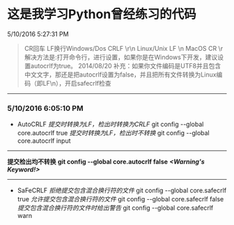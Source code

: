 # 这是我学习Python曾经练习的代码 #
5/10/2016 5:27:31 PM 
>CR回车 LF换行Windows/Dos CRLF \r\n
Linux/Unix LF \n
MacOS CR \r
解决方法是:打开命令行，进行设置，如果你是在Windows下开发，建议设置autocrlf为true。
2014/08/20 补充：如果你文件编码是UTF8并且包含中文文字，那还是把autocrlf设置为false，并且把所有文件转换为Linux编码（即LF\n），开启safecrlf检查

----------
### 5/10/2016 6:05:10 PM  ###
- AutoCRLF
*提交时转换为LF，检出时转换为CRLF*
    git config --global core.autocrlf true
*提交时转换为LF，检出时不转换*
    git config --global core.autocrlf input

----------

**提交检出均不转换**
    **git config --global core.autocrlf false** ***<Warning's Keyword!>***

----------

- SaFeCRLF
*拒绝提交包含混合换行符的文件*
    git config --global core.safecrlf true
*允许提交包含混合换行符的文件*
    git config --global core.safecrlf false
*提交包含混合换行符的文件时给出警告*
    git config --global core.safecrlf warn